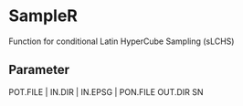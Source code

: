 # SampleR
Function for conditional Latin HyperCube Sampling (sLCHS)

## Parameter

POT.FILE | 
IN.DIR   |
IN.EPSG |
PON.FILE
OUT.DIR
SN

